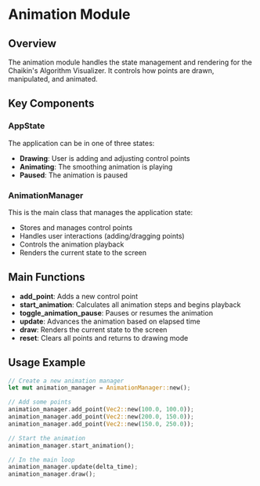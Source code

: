 # Animation Module

## Overview

The animation module handles the state management and rendering for the Chaikin's Algorithm Visualizer. It controls how points are drawn, manipulated, and animated.

## Key Components

### AppState

The application can be in one of three states:

- **Drawing**: User is adding and adjusting control points
- **Animating**: The smoothing animation is playing
- **Paused**: The animation is paused

### AnimationManager

This is the main class that manages the application state:

- Stores and manages control points
- Handles user interactions (adding/dragging points)
- Controls the animation playback
- Renders the current state to the screen

## Main Functions

- **add_point**: Adds a new control point
- **start_animation**: Calculates all animation steps and begins playback
- **toggle_animation_pause**: Pauses or resumes the animation
- **update**: Advances the animation based on elapsed time
- **draw**: Renders the current state to the screen
- **reset**: Clears all points and returns to drawing mode

## Usage Example

```rust
// Create a new animation manager
let mut animation_manager = AnimationManager::new();

// Add some points
animation_manager.add_point(Vec2::new(100.0, 100.0));
animation_manager.add_point(Vec2::new(200.0, 150.0));
animation_manager.add_point(Vec2::new(150.0, 250.0));

// Start the animation
animation_manager.start_animation();

// In the main loop
animation_manager.update(delta_time);
animation_manager.draw();
```
